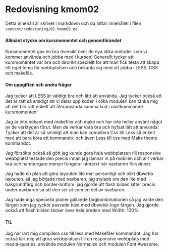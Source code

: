 ---
---
Redovisning kmom02
=========================

Detta innehåll är skrivet i markdown och du hittar innehållet i filen `content/redovisning/02_kmom02.md`.

#### Allmänt stycke om kursmomentet och genomförandet
Kursmomentet gav en bra översikt över de nya olika metoder som vi kommer använda och jobba med i kursen! Generellt tycker att kursmomentet var bra och lärorikt speciellt för att man fick testa att skapa ett eget tema för webbplatsen och bekanta sig med att jobba i LESS, CSS och makefile.

#### Om uppgiften och andra frågor
Jag tycker att LESS är väldigt bra och lätt att använda. Jag tycker också att det är rätt så smidigt att vi delar upp koden i olika moduler! kan tänka mig att det blir rätt enkelt att återanvända samma kod i nästkommande kursmomenten!

Jag är inte bekant med makefiler och make och har inte heller använt något av de verktygen förut. Men de verkar vara bra och hyfsat lätt att använda! Tycker att det är så smidigt att man kan compilera Css till Less så enkelt med att bara köra ett kommando. och även Less till css med Make theme kommandot.    

Jag försökte också så gött jag kunde göra hela webbplatsen till responsive webbplats! testade den precis innan jag lämnar in på mobilen och allt verkar bra och hamburgare menyn fungerar utmärkt när navbaren försvinner.

Jag hade en plan att göra layouten lite mer personligt och olikt dbwebb layouten. så jag började med navbaren, jag stylade om den lite med bakgrundfärg och border-bottom. jag gjorde att flash bilden sitter precis under navbaren så att den ser ut som en del av navbaren.

Jag hade inga speciella planer gällande färgkombinationen så jag valde den färgen som jag tyckte passade bäst med dbwebb-logo färgen. Jag gjorde också att flash bilden täcker över hela breden med Width: 100%.

#### TIL

Jag har lärt mig compilera css till less med Makefiler kommandot. Jag har också lärt mig att göra webbplatsen till en responsive webbplats med media-queries. använda modulen Normalize och modulen Font Awesome.
